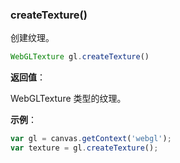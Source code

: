 ### createTexture()

创建纹理。

```js
WebGLTexture gl.createTexture()
```

**返回值**：

WebGLTexture 类型的纹理。

**示例**：

```js
var gl = canvas.getContext('webgl');
var texture = gl.createTexture();
```
